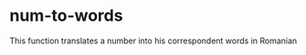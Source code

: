 num-to-words
============

This function translates a number into his correspondent words in Romanian
